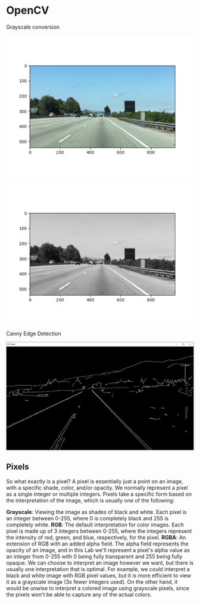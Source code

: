 # OpenCV

Grayscale conversion

![Color](images/Figure_1.png)

![Gray](images/Figure_2.png)

Canny Edge Detection

![Canny](images/Canny.png)

## Pixels
So what exactly is a pixel? A pixel is essentially just a point on an image, with a specific shade, color, and/or opacity. We normally represent a pixel as a single integer or multiple integers. Pixels take a specific form based on the interpretation of the image, which is usually one of the following:

**Grayscale**: Viewing the image as shades of black and white. Each pixel is an integer between 0-255, where 0 is completely black and 255 is completely white.
**RGB**: The default interpretation for color images. Each pixel is made up of 3 integers between 0-255, where the integers represent the intensity of red, green, and blue, respectively, for the pixel.
**RGBA**: An extension of RGB with an added alpha field. The alpha field represents the opacity of an image, and in this Lab we'll represent a pixel's alpha value as an integer from 0-255 with 0 being fully transparent and 255 being fully opaque.
We can choose to interpret an image however we want, but there is usually one interpretation that is optimal. For example, we could interpret a black and white image with RGB pixel values, but it is more efficient to view it as a grayscale image (3x fewer integers used). On the other hand, it would be unwise to interpret a colored image using grayscale pixels, since the pixels won't be able to capture any of the actual colors.